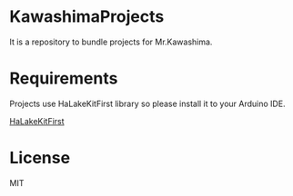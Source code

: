 # KawashimaProjects
It is a repository to bundle projects for Mr.Kawashima.

# Requirements
Projects use HaLakeKitFirst library so please install it to your Arduino IDE.

[HaLakeKitFirst](https://github.com/nyampass/HaLakeKitFirst-Library)

# License
MIT